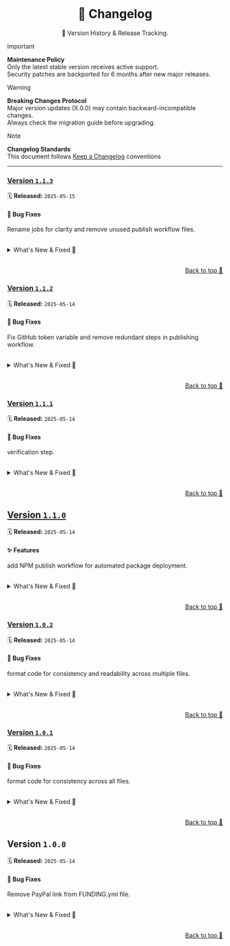 <a name="changelog-top"></a>

<div align="center">
    <h1>📅 Changelog</h1>
    <p>🔎 Version History & Release Tracking.</p>
</div>

> [!IMPORTANT]
> **Maintenance Policy**  
> Only the latest stable version receives active support.  
> Security patches are backported for 6 months after new major releases.

> [!WARNING]
> **Breaking Changes Protocol**  
> Major version updates (X.0.0) may contain backward-incompatible changes.  
> Always check the migration guide before upgrading.

> [!NOTE]
> **Changelog Standards**  
> This document follows [Keep a Changelog](https://keepachangelog.com/) conventions  

---

### [Version&nbsp;`1.1.3`](https://github.com/k4itrun/kitsune/compare/v1.1.2...v1.1.3)
🗓️ **Released:** `2025-05-15`

#### 🐛 Bug Fixes

Rename jobs for clarity and remove unused publish workflow files.


<br/>




<details>
<summary>What's New &amp; Fixed 🥂</summary>

#### Resolved bugs and issues

* Rename jobs for clarity and remove unused publish workflow files ([64af77c](https://github.com/k4itrun/kitsune/commit/64af77c))

</details>


<br/>

<p align="right">
    <a href="#changelog-top">Back to top 🚩</a>
</p>

### [Version&nbsp;`1.1.2`](https://github.com/k4itrun/kitsune/compare/v1.1.1...v1.1.2)
🗓️ **Released:** `2025-05-14`

#### 🐛 Bug Fixes

Fix GitHub token variable and remove redundant steps in publishing workflow.


<br/>




<details>
<summary>What's New &amp; Fixed 🥂</summary>

#### Resolved bugs and issues

* Fix GitHub token variable and remove redundant steps in publishing workflow ([3f3ebfc](https://github.com/k4itrun/kitsune/commit/3f3ebfc))

</details>


<br/>

<p align="right">
    <a href="#changelog-top">Back to top 🚩</a>
</p>

### [Version&nbsp;`1.1.1`](https://github.com/k4itrun/kitsune/compare/v1.1.0...v1.1.1)
🗓️ **Released:** `2025-05-14`

#### 🐛 Bug Fixes

verification step.


<br/>




<details>
<summary>What's New &amp; Fixed 🥂</summary>

#### Resolved bugs and issues

* Verification step ([5924e0b](https://github.com/k4itrun/kitsune/commit/5924e0b))

</details>


<br/>

<p align="right">
    <a href="#changelog-top">Back to top 🚩</a>
</p>

## [Version&nbsp;`1.1.0`](https://github.com/k4itrun/kitsune/compare/v1.0.2...v1.1.0)
🗓️ **Released:** `2025-05-14`

#### ✨ Features

add NPM publish workflow for automated package deployment.


<br/>




<details>
<summary>What's New &amp; Fixed 🥂</summary>

#### New features and enhancements

* Add NPM publish workflow for automated package deployment ([636b06c](https://github.com/k4itrun/kitsune/commit/636b06c))

</details>


<br/>

<p align="right">
    <a href="#changelog-top">Back to top 🚩</a>
</p>

### [Version&nbsp;`1.0.2`](https://github.com/k4itrun/kitsune/compare/v1.0.1...v1.0.2)
🗓️ **Released:** `2025-05-14`

#### 🐛 Bug Fixes

format code for consistency and readability across multiple files.


<br/>




<details>
<summary>What's New &amp; Fixed 🥂</summary>

#### Resolved bugs and issues

* Format code for consistency and readability across multiple files ([2bf53fb](https://github.com/k4itrun/kitsune/commit/2bf53fb))

</details>


<br/>

<p align="right">
    <a href="#changelog-top">Back to top 🚩</a>
</p>

### [Version&nbsp;`1.0.1`](https://github.com/k4itrun/kitsune/compare/v1.0.0...v1.0.1)
🗓️ **Released:** `2025-05-14`

#### 🐛 Bug Fixes

format code for consistency across all files.


<br/>




<details>
<summary>What's New &amp; Fixed 🥂</summary>

#### Resolved bugs and issues

* Format code for consistency across all files ([d23874f](https://github.com/k4itrun/kitsune/commit/d23874f))

</details>


<br/>

<p align="right">
    <a href="#changelog-top">Back to top 🚩</a>
</p>

## Version&nbsp;`1.0.0`
🗓️ **Released:** `2025-05-14`

#### 🐛 Bug Fixes

Remove PayPal link from FUNDING.yml file.


<br/>




<details>
<summary>What's New &amp; Fixed 🥂</summary>

#### Resolved bugs and issues

* Remove PayPal link from FUNDING.yml file ([b1148f8](https://github.com/k4itrun/kitsune/commit/b1148f8))

</details>


<br/>

<p align="right">
    <a href="#changelog-top">Back to top 🚩</a>
</p>
